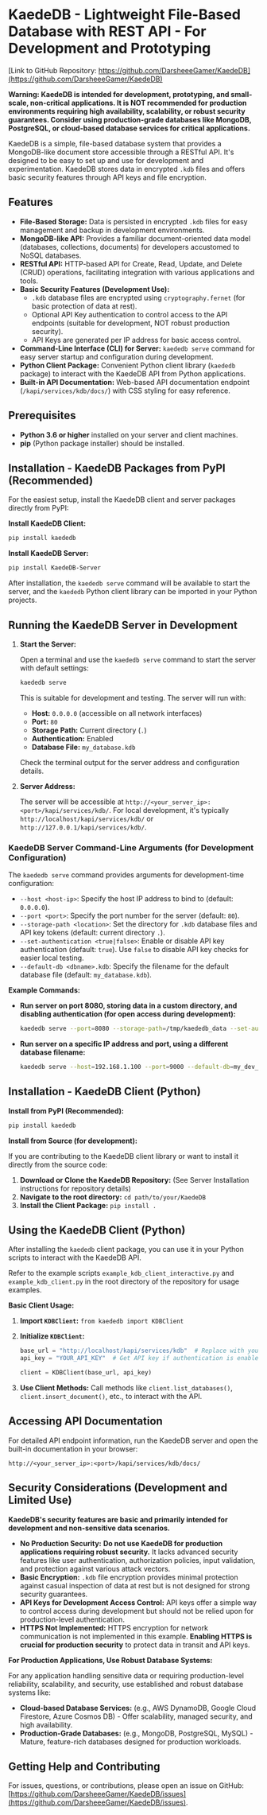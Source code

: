 # KaedeDB - Lightweight File-Based Database with REST API - For Development and Prototyping

[Link to GitHub Repository: https://github.com/DarsheeeGamer/KaedeDB](https://github.com/DarsheeeGamer/KaedeDB)

**Warning: KaedeDB is intended for development, prototyping, and small-scale, non-critical applications. It is NOT recommended for production environments requiring high availability, scalability, or robust security guarantees. Consider using production-grade databases like MongoDB, PostgreSQL, or cloud-based database services for critical applications.**

KaedeDB is a simple, file-based database system that provides a MongoDB-like document store accessible through a RESTful API. It's designed to be easy to set up and use for development and experimentation. KaedeDB stores data in encrypted `.kdb` files and offers basic security features through API keys and file encryption.

## Features

*   **File-Based Storage:** Data is persisted in encrypted `.kdb` files for easy management and backup in development environments.
*   **MongoDB-like API:** Provides a familiar document-oriented data model (databases, collections, documents) for developers accustomed to NoSQL databases.
*   **RESTful API:**  HTTP-based API for Create, Read, Update, and Delete (CRUD) operations, facilitating integration with various applications and tools.
*   **Basic Security Features (Development Use):**
    *   `.kdb` database files are encrypted using `cryptography.fernet` (for basic protection of data at rest).
    *   Optional API Key authentication to control access to the API endpoints (suitable for development, NOT robust production security).
    *   API Keys are generated per IP address for basic access control.
*   **Command-Line Interface (CLI) for Server:**  `kaededb serve` command for easy server startup and configuration during development.
*   **Python Client Package:**  Convenient Python client library (`kaededb` package) to interact with the KaedeDB API from Python applications.
*   **Built-in API Documentation:**  Web-based API documentation endpoint (`/kapi/services/kdb/docs/`) with CSS styling for easy reference.

## Prerequisites

*   **Python 3.6 or higher** installed on your server and client machines.
*   **pip** (Python package installer) should be installed.

## Installation - KaedeDB Packages from PyPI (Recommended)

For the easiest setup, install the KaedeDB client and server packages directly from PyPI:

**Install KaedeDB Client:**

```bash
pip install kaededb
```

**Install KaedeDB Server:**

```bash
pip install KaedeDB-Server
```

After installation, the `kaededb serve` command will be available to start the server, and the `kaededb` Python client library can be imported in your Python projects.

## Running the KaedeDB Server in Development

1.  **Start the Server:**

    Open a terminal and use the `kaededb serve` command to start the server with default settings:

    ```bash
    kaededb serve
    ```

    This is suitable for development and testing. The server will run with:

    *   **Host:** `0.0.0.0` (accessible on all network interfaces)
    *   **Port:** `80`
    *   **Storage Path:** Current directory (`.`)
    *   **Authentication:** Enabled
    *   **Database File:** `my_database.kdb`

    Check the terminal output for the server address and configuration details.

2.  **Server Address:**

    The server will be accessible at `http://<your_server_ip>:<port>/kapi/services/kdb/`.  For local development, it's typically `http://localhost/kapi/services/kdb/` or `http://127.0.0.1/kapi/services/kdb/`.

### KaedeDB Server Command-Line Arguments (for Development Configuration)

The `kaededb serve` command provides arguments for development-time configuration:

*   `--host <host-ip>`:  Specify the host IP address to bind to (default: `0.0.0.0`).
*   `--port <port>`: Specify the port number for the server (default: `80`).
*   `--storage-path <location>`:  Set the directory for `.kdb` database files and API key tokens (default: current directory `.`).
*   `--set-authentication <true|false>`: Enable or disable API key authentication (default: `true`). Use `false` to disable API key checks for easier local testing.
*   `--default-db <dbname>.kdb`:  Specify the filename for the default database file (default: `my_database.kdb`).

**Example Commands:**

*   **Run server on port 8080, storing data in a custom directory, and disabling authentication (for open access during development):**

    ```bash
    kaededb serve --port=8080 --storage-path=/tmp/kaededb_data --set-authentication=false
    ```

*   **Run server on a specific IP address and port, using a different database filename:**

    ```bash
    kaededb serve --host=192.168.1.100 --port=9000 --default-db=my_dev_database.kdb
    ```

## Installation - KaedeDB Client (Python)

**Install from PyPI (Recommended):**

```bash
pip install kaededb
```

**Install from Source (for development):**

If you are contributing to the KaedeDB client library or want to install it directly from the source code:

1.  **Download or Clone the KaedeDB Repository:** (See Server Installation instructions for repository details)
2.  **Navigate to the root directory:** `cd path/to/your/KaedeDB`
3.  **Install the Client Package:** `pip install .`

## Using the KaedeDB Client (Python)

After installing the `kaededb` client package, you can use it in your Python scripts to interact with the KaedeDB API.

Refer to the example scripts `example_kdb_client_interactive.py` and `example_kdb_client.py` in the root directory of the repository for usage examples.

**Basic Client Usage:**

1.  **Import `KDBClient`:** `from kaededb import KDBClient`
2.  **Initialize `KDBClient`:**

    ```python
    base_url = "http://localhost/kapi/services/kdb"  # Replace with your server's address
    api_key = "YOUR_API_KEY"  # Get API key if authentication is enabled

    client = KDBClient(base_url, api_key)
    ```

3.  **Use Client Methods:**  Call methods like `client.list_databases()`, `client.insert_document()`, etc., to interact with the API.

## Accessing API Documentation

For detailed API endpoint information, run the KaedeDB server and open the built-in documentation in your browser:

```
http://<your_server_ip>:<port>/kapi/services/kdb/docs/
```

## Security Considerations (Development and Limited Use)

**KaedeDB's security features are basic and primarily intended for development and non-sensitive data scenarios.**

*   **No Production Security:**  **Do not use KaedeDB for production applications requiring robust security.** It lacks advanced security features like user authentication, authorization policies, input validation, and protection against various attack vectors.
*   **Basic Encryption:**  `.kdb` file encryption provides minimal protection against casual inspection of data at rest but is not designed for strong security guarantees.
*   **API Keys for Development Access Control:** API keys offer a simple way to control access during development but should not be relied upon for production-level authentication.
*   **HTTPS Not Implemented:**  HTTPS encryption for network communication is not implemented in this example. **Enabling HTTPS is crucial for production security** to protect data in transit and API keys.

**For Production Applications, Use Robust Database Systems:**

For any application handling sensitive data or requiring production-level reliability, scalability, and security, use established and robust database systems like:

*   **Cloud-based Database Services:** (e.g., AWS DynamoDB, Google Cloud Firestore, Azure Cosmos DB) - Offer scalability, managed security, and high availability.
*   **Production-Grade Databases:** (e.g., MongoDB, PostgreSQL, MySQL) - Mature, feature-rich databases designed for production workloads.

## Getting Help and Contributing

For issues, questions, or contributions, please open an issue on GitHub: [https://github.com/DarsheeeGamer/KaedeDB/issues](https://github.com/DarsheeeGamer/KaedeDB/issues).
